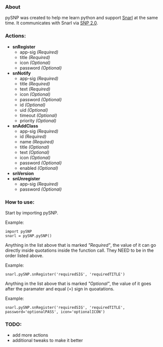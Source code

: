 ### About
pySNP was created to help me learn python and support [Snarl](http://www.fullphat.net/) at the same time. It communicates with Snarl via [SNP 2.0](http://sourceforge.net/apps/mediawiki/snarlwin/index.php?title=SNP_2.0_API).

### Actions:
* **snRegister**
  * app-sig _(Required)_
  * title _(Required)_
  * icon _(Optional)_
  * password _(Optional)_
* **snNotify**
  * app-sig _(Required)_
  * title _(Required)_
  * text _(Required)_
  * icon _(Optional)_
  * password _(Optional)_
  * id _(Optional)_
  * uid _(Optional)_
  * timeout _(Optional)_
  * priority _(Optional)_
* **snAddClass**
  * app-sig _(Required)_
  * id _(Required)_
  * name _(Required)_
  * title _(Optional)_
  * text _(Optional)_
  * icon _(Optional)_
  * password _(Optional)_
  * enabled _(Optional)_
* **snVersion**
* **snUnregister**
  * app-sig _(Required)_
  * password _(Optional)_

### How to use:
Start by importing pySNP.

Example:

    import pySNP
    snarl = pySNP.pySNP()

Anything in the list above that is marked _"Required"_, the value of it can go directly inside quotations inside the function call. They NEED to be in the order listed above.

Example:

    snarl.pySNP.snRegister('requiredSIG', 'requiredTITLE')

Anything in the list above that is marked _"Optional"_, the value of it goes after the paramater and equal (=) sign in quoatations.

Example:

    snarl.pySNP.snRegister('requiredSIG', 'requiredTITLE', password='optionalPASS', icon='optionalICON')

### TODO:
* add more actions
* additional tweaks to make it better
